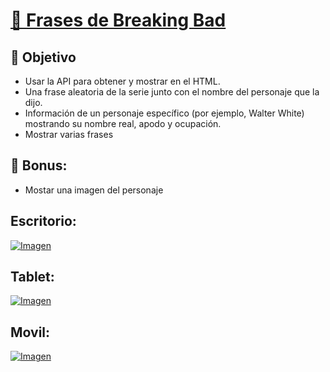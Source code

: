 # [🧪 Frases de Breaking Bad](https://davidfrontenddev.github.io/FrasesBreakingBad/)

## 🎯 Objetivo

- Usar la API para obtener y mostrar en el HTML.
- Una frase aleatoria de la serie junto con el nombre del personaje que la dijo.
- Información de un personaje específico (por ejemplo, Walter White) mostrando su nombre real, apodo y ocupación.
- Mostrar varias frases

## 📌 Bonus:

- Mostar una imagen del personaje

## Escritorio:

[![Imagen](https://i.imgur.com/0GRMWWX.png)](https://davidfrontenddev.github.io/FrasesBreakingBad/)

## Tablet:

[![Imagen](https://i.imgur.com/yTJglwe.png)](https://davidfrontenddev.github.io/FrasesBreakingBad/)

## Movil:

[![Imagen](https://i.imgur.com/ir040Ud.png)](https://davidfrontenddev.github.io/FrasesBreakingBad/)
